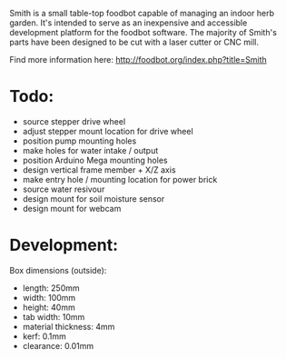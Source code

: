 Smith is a small table-top foodbot capable of managing an indoor herb garden.  It's intended to serve as an inexpensive and accessible development platform for the foodbot software.  The majority of Smith's parts have been designed to be cut with a laser cutter or CNC mill.

Find more information here: http://foodbot.org/index.php?title=Smith

# Todo:
  * source stepper drive wheel
  * adjust stepper mount location for drive wheel
  * position pump mounting holes
  * make holes for water intake / output
  * position Arduino Mega mounting holes
  * design vertical frame member + X/Z axis
  * make entry hole / mounting location for power brick
  * source water resivour
  * design mount for soil moisture sensor
  * design mount for webcam

# Development:

Box dimensions (outside):
  * length: 250mm
  * width: 100mm
  * height: 40mm
  * tab width: 10mm
  * material thickness: 4mm
  * kerf: 0.1mm
  * clearance: 0.01mm

